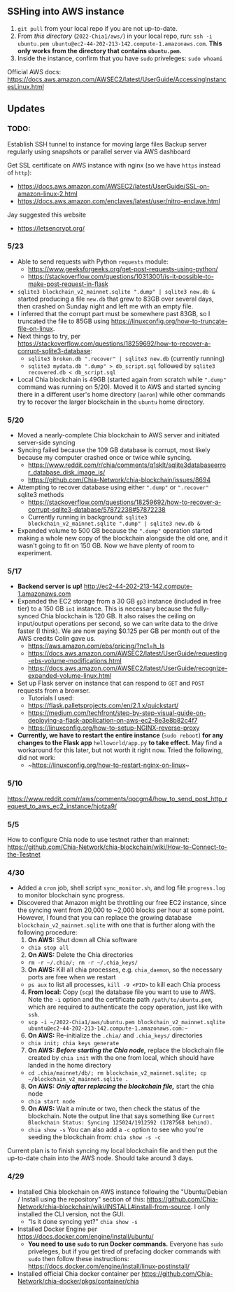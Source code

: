 ## SSHing into AWS instance
 
1. `git pull` from your local repo if you are not up-to-date.
2. From _this directory_ (`2022-Chia1/aws/`) in your local repo, run: `ssh -i ubuntu.pem ubuntu@ec2-44-202-213-142.compute-1.amazonaws.com`. **This only works from the directory that contains `ubuntu.pem`.**
3. Inside the instance, confirm that you have `sudo` priveleges: `sudo whoami`

Official AWS docs:
https://docs.aws.amazon.com/AWSEC2/latest/UserGuide/AccessingInstancesLinux.html

## Updates

### TODO:
Establish SSH tunnel to instance for moving large files
Backup server regularly using snapshots or parallel server via AWS dashboard 

Get SSL certificate on AWS instance with nginx (so we have `https` instead of `http`):
* https://docs.aws.amazon.com/AWSEC2/latest/UserGuide/SSL-on-amazon-linux-2.html
* https://docs.aws.amazon.com/enclaves/latest/user/nitro-enclave.html

Jay suggested this website
* https://letsencrypt.org/

<!-- Other tutorials that I did not follow:
  * https://www.twilio.com/blog/deploy-flask-python-app-aws
  * https://medium.com/techfront/step-by-step-visual-guide-on-deploying-a-flask-application-on-aws-ec2-8e3e8b82c4f7 -->

### 5/23
* Able to send requests with Python `requests` module:
  * https://www.geeksforgeeks.org/get-post-requests-using-python/
  * https://stackoverflow.com/questions/10313001/is-it-possible-to-make-post-request-in-flask
* `sqlite3 blockchain_v2_mainnet.sqlite ".dump" | sqlite3 new.db &` started producing a file `new.db` that grew to 83GB over several days, then crashed on Sunday night and left me with an empty file.  
* I inferred that the corrupt part must be somewhere past 83GB, so I truncated the file to 85GB using https://linuxconfig.org/how-to-truncate-file-on-linux. 
* Next things to try, per https://stackoverflow.com/questions/18259692/how-to-recover-a-corrupt-sqlite3-database:
  * `sqlite3 broken.db ".recover" | sqlite3 new.db` (currently running)
  * `sqlite3 mydata.db ".dump" > db_script.sql` followed by `sqlite3 recovered.db < db_script.sql`
* Local Chia blockchain is 49GB (started again from scratch while `".dump"` command was running on 5/20). Moved it to AWS and started syncing there in a different user's home directory (`aaron`) while other commands try to recover the larger blockchain in the `ubuntu` home directory.

### 5/20
* Moved a nearly-complete Chia blockchain to AWS server and initiated server-side syncing
* Syncing failed because the 109 GB database is corrupt, most likely because my computer crashed once or twice while syncing.
  * https://www.reddit.com/r/chia/comments/q1sklt/sqlite3databaseerror_database_disk_image_is/
  * https://github.com/Chia-Network/chia-blockchain/issues/8694
* Attempting to recover database using either `".dump"` or `".recover"` sqlite3 methods
  * https://stackoverflow.com/questions/18259692/how-to-recover-a-corrupt-sqlite3-database/57872238#57872238 
  * Currently running in background: `sqlite3 blockchain_v2_mainnet.sqlite ".dump" | sqlite3 new.db &`
* Expanded volume to 500 GB because the `".dump"` operation started making a whole new copy of the blockchain alongside the old one, and it wasn't going to fit on 150 GB. Now we have plenty of room to experiment.

### 5/17
* **Backend server is up!** http://ec2-44-202-213-142.compute-1.amazonaws.com
* Expanded the EC2 storage from a 30 GB `gp3` instance (included in free tier) to a 150 GB `io1` instance. This is necessary because the fully-synced Chia blockchain is 120 GB. It also raises the ceiling on input/output operations per second, so we can write data to the drive faster (I think). We are now paying $0.125 per GB per month out of the AWS credits Colin gave us. 
  * https://aws.amazon.com/ebs/pricing/?nc1=h_ls
  * https://docs.aws.amazon.com/AWSEC2/latest/UserGuide/requesting-ebs-volume-modifications.html
  * https://docs.aws.amazon.com/AWSEC2/latest/UserGuide/recognize-expanded-volume-linux.html
* Set up Flask server on instance that can respond to `GET` and `POST` requests from a browser.
  * Tutorials I used: 
  * https://flask.palletsprojects.com/en/2.1.x/quickstart/ 
  * https://medium.com/techfront/step-by-step-visual-guide-on-deploying-a-flask-application-on-aws-ec2-8e3e8b82c4f7
  * https://linuxconfig.org/how-to-setup-NGINX-reverse-proxy
* **Currently, we have to restart the entire instance** (`sudo reboot`) **for any changes to the Flask app** `helloworld/app.py` **to take effect.** May find a workaround for this later, but not worth it right now. Tried the following, did not work:
  * ~https://linuxconfig.org/how-to-restart-nginx-on-linux~

### 5/10
https://www.reddit.com/r/aws/comments/qocgm4/how_to_send_post_http_request_to_aws_ec2_instance/hjotza9/

### 5/5
How to configure Chia node to use testnet rather than mainnet: https://github.com/Chia-Network/chia-blockchain/wiki/How-to-Connect-to-the-Testnet

### 4/30
* Added a `cron` job, shell script `sync_monitor.sh`, and log file `progress.log` to monitor blockchain sync progress.
* Discovered that Amazon might be throttling our free EC2 instance, since the syncing went from 20,000 to ~2,000 blocks per hour at some point. However, I found that you can replace the growing database `blockchain_v2_mainnet.sqlite` with one that is further along with the following procedure:
  1. **On AWS:** Shut down all Chia software 
    * `chia stop all`
  2. **On AWS:** Delete the Chia directories 
  * `rm -r ~/.chia/; rm -r ~/.chia_keys/`
  3. **On AWS:** Kill all chia processes, e.g. `chia_daemon`, so the necessary ports are free when we restart
  * `ps aux` to list all processes, `kill -9 <PID>` to kill each Chia process
  4. **From local:** Copy (`scp`) the database file you want to use to AWS. Note the `-i` option and the certificate path `/path/to/ubuntu.pem`, which are required to authenticate the copy operation, just like with `ssh`. <!-- (In fact, the `scp` documentation says this is passed directly to `ssh`.) --> 
  * `scp -i ~/2022-Chia1/aws/ubuntu.pem blockchain_v2_mainnet.sqlite ubuntu@ec2-44-202-213-142.compute-1.amazonaws.com:~`
  6. **On AWS:** Re-initialize the `.chia/` and `.chia_keys/` directories
  * `chia init; chia keys generate`
  7. **On AWS:** _**Before starting the Chia node,**_ replace the blockchain file created by `chia init` with the one from local, which should have landed in the home directory
  *  `cd .chia/mainnet/db/; rm blockchain_v2_mainnet.sqlite; cp ~/blockchain_v2_mainnet.sqlite .`
  8. **On AWS:** **_Only after replacing the blockchain file,_** start the chia node
  * `chia start node`
  9. **On AWS:** Wait a minute or two, then check the status of the blockchain. Note the output line that says something like `Current Blockchain Status: Syncing 125024/1912592 (1787568 behind).`
  * `chia show -s` You can also add a `-c` option to see who you're seeding the blockchain from: `chia show -s -c`

Current plan is to finish syncing my local blockchain file and then put the up-to-date chain into the AWS node.  Should take around 3 days.
   

### 4/29
* Installed Chia blockchain on AWS instance following the "Ubuntu/Debian / Install using the repository" section of this: https://github.com/Chia-Network/chia-blockchain/wiki/INSTALL#install-from-source.  I only installed the CLI version, not the GUI.
  * "Is it done syncing yet?" `chia show -s`
* Installed Docker Engine per https://docs.docker.com/engine/install/ubuntu/
  * **You need to use `sudo` to run Docker commands.** Everyone has `sudo` priveleges, but if you get tired of prefacing docker commands with `sudo` then follow these instructions: https://docs.docker.com/engine/install/linux-postinstall/
* Installed official Chia docker container per https://github.com/Chia-Network/chia-docker/pkgs/container/chia
